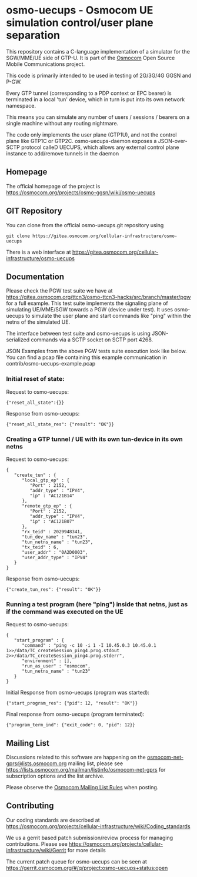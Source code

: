 osmo-uecups - Osmocom UE simulation control/user plane separation
=================================================================

This repository contains a C-language implementation of a simulator for
the SGW/MME/UE side of GTP-U. It is part of the
[Osmocom](https://osmocom.org/) Open Source Mobile Communications
project.

This code is primarily intended to be used in testing of 2G/3G/4G GGSN and P-GW.

Every GTP tunnel (corresponding to a PDP context or EPC bearer) is terminated
in a local 'tun' device, which in turn is put into its own network namespace.

This means you can simulate any number of users / sessions / bearers on a single
machine without any routing nightmare.

The code only implements the user plane (GTP1U), and not the control plane like
GTP1C or GTP2C.  osmo-uecups-daemon exposes a JSON-over-SCTP protocol calleD UECUPS,
which allows any external control plane instance to add/remove tunnels in the
daemon

Homepage
--------

The official homepage of the project is
https://osmocom.org/projects/osmo-ggsn/wiki/osmo-uecups

GIT Repository
--------------

You can clone from the official osmo-uecups.git repository using

	git clone https://gitea.osmocom.org/cellular-infrastructure/osmo-uecups

There is a web interface at <https://gitea.osmocom.org/cellular-infrastructure/osmo-uecups>

Documentation
-------------

Please check the PGW test suite we have at
https://gitea.osmocom.org/ttcn3/osmo-ttcn3-hacks/src/branch/master/pgw
for a full example.  This test suite implements the signaling plane of
simulating UE/MME/SGW towards a PGW (device under test).  It uses
osmo-uecups to simulate the user plane and start commands like "ping"
within the netns of the simulated UE.

The interface between test suite and osmo-uecups is using
JSON-serialized commands via a SCTP socket on SCTP port 4268.

JSON Examples from the above PGW tests suite execution look like below.  You can find a pcap file containing this example communication in contrib/osmo-uecups-example.pcap

### Initial reset of state:

Request to osmo-uecups:
```
{"reset_all_state":{}}
```

Response from osmo-uecups:
```
{"reset_all_state_res": {"result": "OK"}}
```

### Creating a GTP tunnel / UE with its own tun-device in its own netns

Request to osmo-uecups:
```
{
   "create_tun" : {
      "local_gtp_ep" : {
         "Port" : 2152,
         "addr_type" : "IPV4",
         "ip" : "AC121B14"
      },
      "remote_gtp_ep" : {
         "Port" : 2152,
         "addr_type" : "IPV4",
         "ip" : "AC121B07"
      },
      "rx_teid" : 2029948341,
      "tun_dev_name" : "tun23",
      "tun_netns_name" : "tun23",
      "tx_teid" : 6,
      "user_addr" : "0A2D0003",
      "user_addr_type" : "IPV4"
   }
}
```

Response from osmo-uecups:
```
{"create_tun_res": {"result": "OK"}}
```

### Running a test program (here "ping") inside that netns, just as if the command was executed on the UE


Request to osmo-uecups:
```
{
   "start_program" : {
      "command" : "ping -c 10 -i 1 -I 10.45.0.3 10.45.0.1 1>>/data/TC_createSession_ping4.prog.stdout 2>>/data/TC_createSession_ping4.prog.stderr",
      "environment" : [],
      "run_as_user" : "osmocom",
      "tun_netns_name" : "tun23"
   }
}
```

Initial Response from osmo-uecups (program was started):
```
{"start_program_res": {"pid": 12, "result": "OK"}}
```

Final response from osmo-uecups (program terminated):
```
{"program_term_ind": {"exit_code": 0, "pid": 12}}
```



Mailing List
------------

Discussions related to this software are happening on the
osmocom-net-gprs@lists.osmocom.org mailing list, please see
https://lists.osmocom.org/mailman/listinfo/osmocom-net-gprs for subscription
options and the list archive.

Please observe the [Osmocom Mailing List
Rules](https://osmocom.org/projects/cellular-infrastructure/wiki/Mailing_List_Rules)
when posting.


Contributing
------------
Our coding standards are described at
https://osmocom.org/projects/cellular-infrastructure/wiki/Coding_standards

We us a gerrit based patch submission/review process for managing
contributions.  Please see
https://osmocom.org/projects/cellular-infrastructure/wiki/Gerrit for
more details

The current patch queue for osmo-uecups can be seen at
https://gerrit.osmocom.org/#/q/project:osmo-uecups+status:open
